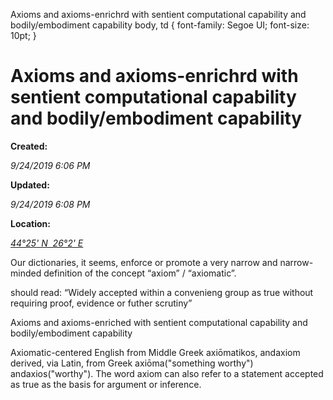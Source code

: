 Axioms and axioms-enrichrd with sentient computational capability and bodily/embodiment capability    body, td { font-family: Segoe UI; font-size: 10pt; }  

Axioms and axioms-enrichrd with sentient computational capability and bodily/embodiment capability
==================================================================================================

**Created:**

_9/24/2019 6:06 PM_

**Updated:**

_9/24/2019 6:08 PM_

**Location:**

[_44°25' N  26°2' E_](http://maps.google.com/maps?z=6&q=44.427,26.047)

  

Our dictionaries, it seems, enforce or promote a very narrow and narrow-minded definition of the concept “axiom” / “axiomatic”.

<Axiomatic> should read:
“Widely accepted within a convenieng group as true without requiring proof, evidence or futher scrutiny”

Axioms and axioms-enriched with sentient computational capability and bodily/embodiment capability

Axiomatic-centered English from Middle Greek axiōmatikos, andaxiom derived, via Latin, from Greek axiōma("something worthy") andaxios("worthy"). The word axiom can also refer to a statement accepted as true as the basis for argument or inference.